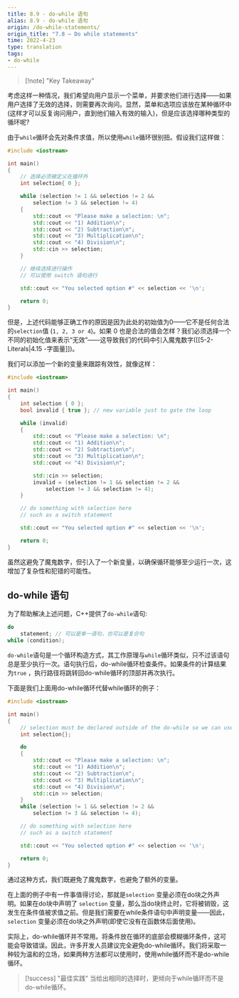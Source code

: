```yaml
---
title: 8.9 - do-while 语句
alias: 8.9 - do-while 语句
origin: /do-while-statements/
origin_title: "7.8 — Do while statements"
time: 2022-4-23
type: translation
tags:
- do-while
---
```


> [!note] "Key Takeaway"

考虑这样一种情况，我们希望向用户显示一个菜单，并要求他们进行选择——如果用户选择了无效的选择，则需要再次询问。显然，菜单和选项应该放在某种循环中(这样才可以反复询问用户，直到他们输入有效的输入)，但是应该选择哪种类型的循环呢?

由于`while`循环会先对条件求值，所以使用`while`循环很别扭。假设我们这样做：

```cpp
#include <iostream>

int main()
{
    // 选择必须被定义在循环外
    int selection{ 0 };

    while (selection != 1 && selection != 2 &&
        selection != 3 && selection != 4)
    {
        std::cout << "Please make a selection: \n";
        std::cout << "1) Addition\n";
        std::cout << "2) Subtraction\n";
        std::cout << "3) Multiplication\n";
        std::cout << "4) Division\n";
        std::cin >> selection;
    }

    // 继续选择进行操作
    // 可以使用 switch 语句进行

    std::cout << "You selected option #" << selection << '\n';

    return 0;
}
```

但是，上述代码能够正确工作的原因是因为此处的初始值为0——它不是任何合法的`selection`值 (`1, 2, 3 or 4`)。如果 0 也是合法的值会怎样？我们必须选择一个不同的初始化值来表示“无效”——这导致我们的代码中引入魔鬼数字([[5-2-Literals|4.15 -字面量]])。

我们可以添加一个新的变量来跟踪有效性，就像这样：

```cpp
#include <iostream>

int main()
{
    int selection { 0 };
    bool invalid { true }; // new variable just to gate the loop

    while (invalid)
    {
        std::cout << "Please make a selection: \n";
        std::cout << "1) Addition\n";
        std::cout << "2) Subtraction\n";
        std::cout << "3) Multiplication\n";
        std::cout << "4) Division\n";

        std::cin >> selection;
        invalid = (selection != 1 && selection != 2 &&
            selection != 3 && selection != 4);
    }

    // do something with selection here
    // such as a switch statement

    std::cout << "You selected option #" << selection << '\n';

    return 0;
}
```

虽然这避免了魔鬼数字，但引入了一个新变量，以确保循环能够至少运行一次，这增加了复杂性和犯错的可能性。

## do-while 语句

为了帮助解决上述问题，C++提供了`do-while`语句:

```cpp
do
    statement; // 可以是单一语句，也可以是复合句
while (condition);
```

`do-while`语句是一个循环构造方式，其工作原理与`while`循环类似，只不过该语句总是至少执行一次。语句执行后，do-while循环检查条件。如果条件的计算结果为`true` ，执行路径将跳转回do-while循环的顶部并再次执行。

下面是我们上面用do-while循环代替while循环的例子：

```cpp
#include <iostream>

int main()
{
    // selection must be declared outside of the do-while so we can use it later
    int selection{};

    do
    {
        std::cout << "Please make a selection: \n";
        std::cout << "1) Addition\n";
        std::cout << "2) Subtraction\n";
        std::cout << "3) Multiplication\n";
        std::cout << "4) Division\n";
        std::cin >> selection;
    }
    while (selection != 1 && selection != 2 &&
        selection != 3 && selection != 4);

    // do something with selection here
    // such as a switch statement

    std::cout << "You selected option #" << selection << '\n';

    return 0;
}
```


通过这种方式，我们既避免了魔鬼数字，也避免了额外的变量。

在上面的例子中有一件事值得讨论，那就是`selection` 变量必须在do块之外声明。如果在do块中声明了 `selection` 变量，那么当do块终止时，它将被销毁，这发生在条件值被求值之前。但是我们需要在while条件语句中声明变量——因此，`selection` 变量必须在do块之外声明(即使它没有在函数体后面使用)。

实际上，do-while循环并不常用。将条件放在循环的底部会模糊循环条件，这可能会导致错误。因此，许多开发人员建议完全避免do-while循环。我们将采取一种较为温和的立场，如果两种方法都可以使用时，使用while循环而不是do-while循环。

> [!success] "最佳实践"
> 当给出相同的选择时，更倾向于while循环而不是do-while循环。